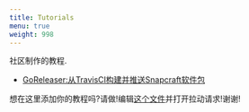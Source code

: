 ```yaml
---
title: Tutorials
menu: true
weight: 998
---
```

社区制作的教程.

<!-- please, keep A-Z sorting -->

-   [GoReleaser:从TravisCI构建并推送Snapcraft软件包](https://carlosbecker.com/posts/goreleaser-snap-travis/)

想在这里添加你的教程吗?请做!编辑[这个文件][tutorials]并打开拉动请求!谢谢!

[tutorials]: https://github.com/goreleaser/goreleaser/blob/master/www/content/tutorials.md
